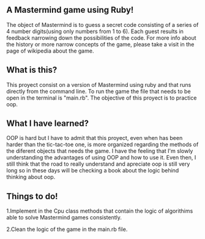 A Mastermind game using Ruby!
---
The object of Mastermind is to guess a secret code consisting of a series of 4 number digits(using only numbers from 1 to 6). Each guest results in feedback narrowing down the possibilities of the code. For more info about the history or more narrow concepts of the game, please take a visit in the page of wikipedia about the game.

What is this?
---
This proyect consist on a version of Mastermind using ruby and that runs directly from the command line. To run the game the file that needs to be open in the terminal is "main.rb". The objective of this proyect is to practice oop.

What I have learned?
---
OOP is hard but I have to admit that this proyect, even when has been harder than the tic-tac-toe one, is more organized regarding the methods of the diferent objects that needs the game. I have the feeling that I'm slowly understanding the advantages of using OOP and how to use it. Even then, I still think that the road to really understand and apreciate oop is still very long so in these days will be checking a book about the logic behind thinking about oop.

Things to do!
---
1.Implement in the Cpu class methods that contain the logic of algorithims able to solve Mastermind games consistently.

2.Clean the logic of the game in the main.rb file.
